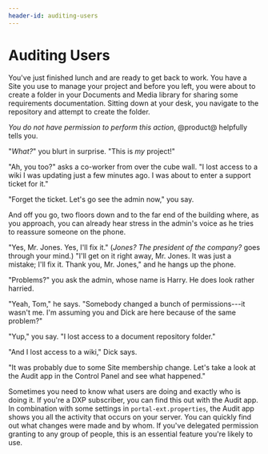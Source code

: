 ```yaml
---
header-id: auditing-users
---
```


# Auditing Users

You've just finished lunch and are ready to get back to work. You have a Site
you use to manage your project and before you left, you were about to create a
folder in your Documents and Media library for sharing some requirements
documentation. Sitting down at your desk, you navigate to the repository and
attempt to create the folder.

*You do not have permission to perform this action*, @product@ helpfully tells
you. 

"*What?*" you blurt in surprise. "This is *my* project!" 

"Ah, you too?" asks a co-worker from over the cube wall. "I lost access to a 
wiki I was updating just a few minutes ago. I was about to enter a support 
ticket for it." 

"Forget the ticket. Let's go see the admin now," you say. 

And off you go, two floors down and to the far end of the building where, as you
approach, you can already hear stress in the admin's voice as he tries to 
reassure someone on the phone. 

"Yes, Mr. Jones. Yes, I'll fix it." (*Jones? The president of the company?* goes
through your mind.) "I'll get on it right away, Mr. Jones. It was just a 
mistake; I'll fix it. Thank you, Mr. Jones," and he hangs up the phone. 

"Problems?" you ask the admin, whose name is Harry. He does look rather harried. 

"Yeah, Tom," he says. "Somebody changed a bunch of permissions---it wasn't me. 
I'm assuming you and Dick are here because of the same problem?" 

"Yup," you say. "I lost access to a document repository folder." 

"And I lost access to a wiki," Dick says. 

"It was probably due to some Site membership change. Let's take a look at the
Audit app in the Control Panel and see what happened." 

Sometimes you need to know what users are doing and exactly who is doing it. If
you're a DXP subscriber, you can find this out with the Audit app. In
combination with some settings in `portal-ext.properties`, the Audit app shows
you all the activity that occurs on your server. You can quickly find out
what changes were made and by whom. If you've delegated permission granting to
any group of people, this is an essential feature you're likely to use.

